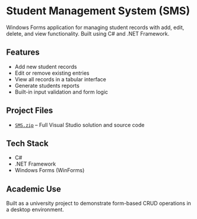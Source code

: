 # Student Management System (SMS)
Windows Forms application for managing student records with add, edit, delete, and view functionality. Built using C# and .NET Framework.

## Features
- Add new student records
- Edit or remove existing entries
- View all records in a tabular interface
- Generate students reports
- Built-in input validation and form logic

## Project Files
- [`SMS.zip`](./SMS.zip) – Full Visual Studio solution and source code

## Tech Stack
- C#  
- .NET Framework  
- Windows Forms (WinForms)

## Academic Use
Built as a university project to demonstrate form-based CRUD operations in a desktop environment.
